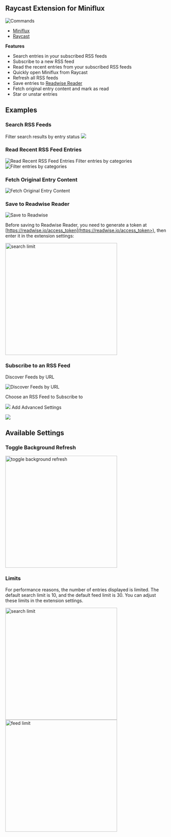 ## Raycast Extension for Miniflux 
![Commands](media/commands.png)
- [Miniflux](https://miniflux.app/)
- [Raycast](https://raycast.com)

**Features**
- Search entries in your subscribed RSS feeds
- Subscribe to a new RSS feed
- Read the recent entries from your subscribed RSS feeds 
- Quickly open Miniflux from Raycast
- Refresh all RSS feeds
- Save entries to [Readwise Reader](https://read.readwise.io/)
- Fetch original entry content and mark as read
- Star or unstar entries

## Examples
### Search RSS Feeds 

Filter search results by entry status 
![](metadata/miniflux-5.png)

### Read Recent RSS Feed Entries 
![Read Recent RSS Feed Entries](metadata/miniflux-2.png) 
Filter entries by categories  
![Filter entries by categories](metadata/miniflux-9.png)

### Fetch Original Entry Content 
![Fetch Original Entry Content](metadata/miniflux-4.png) 

### Save to Readwise Reader
![Save to Readwise](metadata/miniflux-3.png)

Before saving to Readwise Reader, you need to generate a token at [https://readwise.io/access_token](https://readwise.io/access_token>), then enter it in the extension settings: 

<img src="./media/default-setting.png" alt="search limit" style="width:350px;">

### Subscribe to an RSS Feed 
Discover Feeds by URL 

![Discover Feeds by URL](metadata/miniflux-6.png) 

Choose an RSS Feed to Subscribe to 

![](metadata/miniflux-7.png) 
Add Advanced Settings 

![](metadata/miniflux-8.png)
## Available Settings

### Toggle Background Refresh  

<img src="./media/background-refresh.png" alt="toggle background refresh" style="width:350px;"> 

### Limits 

For performance reasons, the number of entries displayed is limited. The default search limit is 10, and the default feed limit is 30. You can adjust these limits in the extension settings.  

<img src="./media/searchlimit.png" alt="search limit" style="width:350px;"> 

<img src="./media/feedlimit.png" alt="feed limit" style="width:350px;">